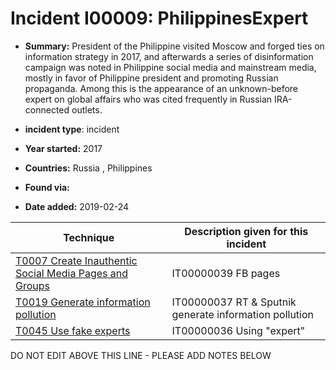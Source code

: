 # Incident I00009: PhilippinesExpert

* **Summary:** President of the Philippine visited Moscow and forged ties on information strategy in 2017, and afterwards a series of disinformation campaign was noted in Philippine social media and mainstream media, mostly in favor of Philippine president and promoting Russian propaganda. Among this is the appearance of an unknown-before expert on global affairs who was cited frequently in Russian IRA-connected outlets. 

* **incident type**: incident

* **Year started:** 2017

* **Countries:** Russia , Philippines

* **Found via:** 

* **Date added:** 2019-02-24
 

| Technique | Description given for this incident |
| --------- | ------------------------- |
| [T0007 Create Inauthentic Social Media Pages and Groups](../generated_pages/techniques/T0007.md) | IT00000039 FB pages |
| [T0019 Generate information pollution](../generated_pages/techniques/T0019.md) | IT00000037 RT & Sputnik generate information pollution  |
| [T0045 Use fake experts](../generated_pages/techniques/T0045.md) | IT00000036 Using "expert" |


DO NOT EDIT ABOVE THIS LINE - PLEASE ADD NOTES BELOW